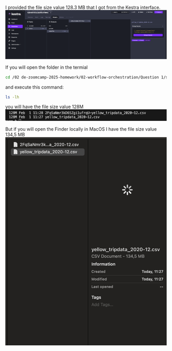 I provided the file size value 128.3 MB that I got from the Kestra interface. 
![Kestra UI](./img/kestra%20UI.png "Kestra UI")

If you will open the folder in the termial

```bash
cd /02 de-zoomcamp-2025-homework/02-workflow-orchestration/Question 1/storage
```

and execute this command:

```bash
ls -lh
```


you will have the  file size value 128M 
![Terminal MacOS](./img/terminal%20Mac%20OS.png "Terminal MacOS")

But if you will open the Finder locally in MacOS I have the  file size value 134,5 MB
![Terminal MacOS](./img/from%20Finder%20MacOS.png "Terminal MacOS")